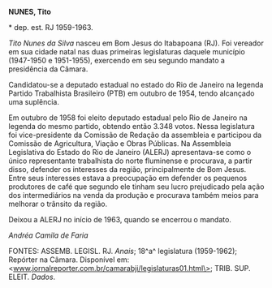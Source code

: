 **NUNES, Tito**

\* dep. est. RJ 1959-1963.

*Tito Nunes da Silva* nasceu em Bom Jesus do Itabapoana (RJ). Foi
vereador em sua cidade natal nas duas primeiras legislaturas daquele
município (1947-1950 e 1951-1955), exercendo em seu segundo mandato a
presidência da Câmara.

Candidatou-se a deputado estadual no estado do Rio de Janeiro na legenda
Partido Trabalhista Brasileiro (PTB) em outubro de 1954, tendo alcançado
uma suplência.

Em outubro de 1958 foi eleito deputado estadual pelo Rio de Janeiro na
legenda do mesmo partido, obtendo então 3.348 votos. Nessa legislatura
foi vice-presidente da Comissão de Redação da assembleia e participou da
Comissão de Agricultura, Viação e Obras Públicas. Na Assembleia
Legislativa do Estado do Rio de Janeiro (ALERJ) apresentava-se como o
único representante trabalhista do norte fluminense e procurava, a
partir disso, defender os interesses da região, principalmente de Bom
Jesus. Entre seus interesses estava a preocupação em defender os
pequenos produtores de café que segundo ele tinham seu lucro prejudicado
pela ação dos intermediários na venda da produção e procurava também
meios para melhorar o trânsito da região.

Deixou a ALERJ no início de 1963, quando se encerrou o mandato.

*Andréa Camila de Faria*

FONTES: ASSEMB. LEGISL. RJ. *Anais*; 18^a^ legislatura (1959-1962);
Repórter na Câmara. Disponível em:
\<www.jornalreporter.com.br/camarabji/legislaturas01.html\>; TRIB. SUP.
ELEIT. *Dados*.
